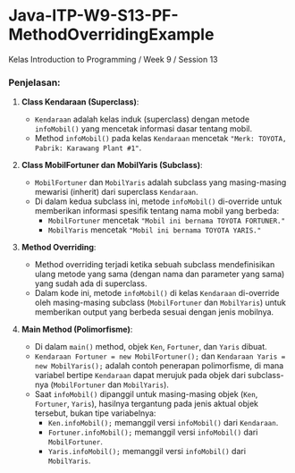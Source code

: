 # Java-ITP-W9-S13-PF-MethodOverridingExample

Kelas Introduction to Programming / Week 9 / Session 13

### Penjelasan:
1. **Class Kendaraan (Superclass)**: 
   - `Kendaraan` adalah kelas induk (superclass) dengan metode `infoMobil()` yang mencetak informasi dasar tentang mobil.
   - Method `infoMobil()` pada kelas `Kendaraan` mencetak `"Merk: TOYOTA, Pabrik: Karawang Plant #1"`.

2. **Class MobilFortuner dan MobilYaris (Subclass)**:
   - `MobilFortuner` dan `MobilYaris` adalah subclass yang masing-masing mewarisi (inherit) dari superclass `Kendaraan`.
   - Di dalam kedua subclass ini, metode `infoMobil()` di-override untuk memberikan informasi spesifik tentang nama mobil yang berbeda:
     - `MobilFortuner` mencetak `"Mobil ini bernama TOYOTA FORTUNER."`
     - `MobilYaris` mencetak `"Mobil ini bernama TOYOTA YARIS."`

3. **Method Overriding**:
   - Method overriding terjadi ketika sebuah subclass mendefinisikan ulang metode yang sama (dengan nama dan parameter yang sama) yang sudah ada di superclass.
   - Dalam kode ini, metode `infoMobil()` di kelas `Kendaraan` di-override oleh masing-masing subclass (`MobilFortuner` dan `MobilYaris`) untuk memberikan output yang berbeda sesuai dengan jenis mobilnya.

4. **Main Method (Polimorfisme)**:
   - Di dalam `main()` method, objek `Ken`, `Fortuner`, dan `Yaris` dibuat.
   - `Kendaraan Fortuner = new MobilFortuner();` dan `Kendaraan Yaris = new MobilYaris();` adalah contoh penerapan polimorfisme, di mana variabel bertipe `Kendaraan` dapat merujuk pada objek dari subclass-nya (`MobilFortuner` dan `MobilYaris`).
   - Saat `infoMobil()` dipanggil untuk masing-masing objek (`Ken`, `Fortuner`, `Yaris`), hasilnya tergantung pada jenis aktual objek tersebut, bukan tipe variabelnya:
     - `Ken.infoMobil();` memanggil versi `infoMobil()` dari `Kendaraan`.
     - `Fortuner.infoMobil();` memanggil versi `infoMobil()` dari `MobilFortuner`.
     - `Yaris.infoMobil();` memanggil versi `infoMobil()` dari `MobilYaris`.



